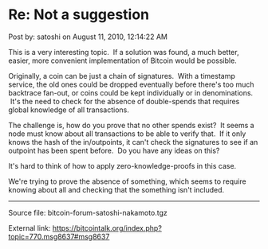 # Re: Not a suggestion

Post by: satoshi on August 11, 2010, 12:14:22 AM

This is a very interesting topic. &nbsp;If a solution was found, a much better, easier, more convenient implementation of Bitcoin would be possible.

Originally, a coin can be just a chain of signatures. &nbsp;With a timestamp service, the old ones could be dropped eventually before there's too much backtrace fan-out, or coins could be kept individually or in denominations. &nbsp;It's the need to check for the absence of double-spends that requires global knowledge of all transactions.

The challenge is, how do you prove that no other spends exist? &nbsp;It seems a node must know about all transactions to be able to verify that. &nbsp;If it only knows the hash of the in/outpoints, it can't check the signatures to see if an outpoint has been spent before. &nbsp;Do you have any ideas on this?

It's hard to think of how to apply zero-knowledge-proofs in this case.

We're trying to prove the absence of something, which seems to require knowing about all and checking that the something isn't included.

---

Source file: bitcoin-forum-satoshi-nakamoto.tgz

External link: https://bitcointalk.org/index.php?topic=770.msg8637#msg8637
